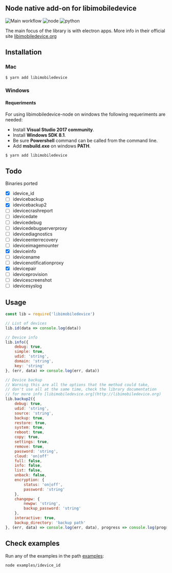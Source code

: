 ## Node native add-on for libimobiledevice

![Main workflow](https://github.com/norman784/libimobiledevice-node/actions/workflows/main.yml/badge.svg)
![node](https://img.shields.io/badge/node-v14-brightgreen)
![python](https://img.shields.io/badge/python-%3E%3D3.6-blue)

The main focus of the library is with electron apps. More info in their official site [libimobiledevice.org](http://libimobiledevice.org)

## Installation

### Mac

```bash
$ yarn add libimobiledevice
```

### Windows

#### Requeriments

For using libimobiledevice-node on windows the following requeriments are needed:

- Install **Visual Studio 2017 community**.
- Install **Windows SDK 8.1**.
- Be sure **Powershell** command can be called from the command line.
- Add **msbuild.exe** on windows **PATH**.

```bash
$ yarn add libimobiledevice
```

## Todo

Binaries ported

- [x] idevice_id
- [ ] idevicebackup
- [x] idevicebackup2
- [ ] idevicecrashreport
- [ ] idevicedate
- [ ] idevicedebug
- [ ] idevicedebugserverproxy
- [ ] idevicediagnostics
- [ ] ideviceenterrecovery
- [ ] ideviceimagemounter
- [x] ideviceinfo
- [ ] idevicename
- [ ] idevicenotificationproxy
- [x] idevicepair
- [ ] ideviceprovision
- [ ] idevicescreenshot
- [ ] idevicesyslog

## Usage

```javascript
const lib = require('libimobiledevice')

// List of devices
lib.id(data => console.log(data))

// Device info
lib.info({
	debug: true,
    simple: true,
    udid: 'string',
    domain: 'string',
	key: 'string'
}, (err, data) => console.log(err, data))

// Device backup
// Warning this are all the options that the method could take,
// don't use all at the same time, check the library documentation
// for more info [libimobiledevice.org](http://libimobiledevice.org)
lib.backup2({
	debug: true,
    udid: 'string',
    source: 'string',
    backup: true,
    restore: true,
    system: true,
    reboot: true,
    copy: true,
    settings: true,
    remove: true,
    password: 'string',
    cloud: 'on|off'
    full: false,
    info: false,
    list: false,
    unback: false,
    encryption: {
    	status: 'on|off',
    	password: 'string'
	},
    changepw: {
    	newpw: 'string',
    	backup_password: 'string'
	},
    interactive: true,
    backup_directory: 'backup path'
}, (err, data) => console.log(err, data), progress => console.log(progress))
```
## Check examples

Run any of the examples in the path [examples](./examples):

```bash
node examples/idevice_id
```
